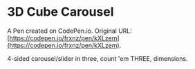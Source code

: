 # 3D Cube Carousel

A Pen created on CodePen.io. Original URL: [https://codepen.io/frxnz/pen/kXLzem](https://codepen.io/frxnz/pen/kXLzem).

4-sided carousel/slider in three, count 'em THREE, dimensions.
